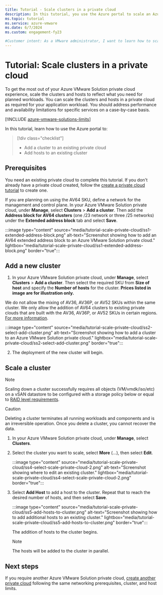 ```yaml
---
title: Tutorial - Scale clusters in a private cloud
description: In this tutorial, you use the Azure portal to scale an Azure VMware Solution private cloud.
ms.topic: tutorial
ms.service: azure-vmware
ms.date: 6/7/2024
ms.custom: engagement-fy23

#Customer intent: As a VMware administrator, I want to learn how to scale an Azure VMware Solution private cloud in the Azure portal.
---
```


# Tutorial: Scale clusters in a private cloud

To get the most out of your Azure VMware Solution private cloud experience, scale the clusters and hosts to reflect what you need for planned workloads. You can scale the clusters and hosts in a private cloud as required for your application workload.  You should address performance and availability limitations for specific services on a case-by-case basis.

[!INCLUDE [azure-vmware-solutions-limits](includes/azure-vmware-solutions-limits.md)]

In this tutorial, learn how to use the Azure portal to:

> [!div class="checklist"]
> * Add a cluster to an existing private cloud
> * Add hosts to an existing cluster

## Prerequisites

You need an existing private cloud to complete this tutorial. If you don't already have a private cloud created, follow the [create a private cloud tutorial](tutorial-create-private-cloud.md) to create one.

If you are planning on using the AV64 SKU, define a network for the management and control plane. In your Azure VMware Solution private cloud, under **Manage**, select **Clusters** > **Add a cluster**. Then add the **Address block for AV64 clusters** (one /23 network or three /25 networks) under the **Extended address block** tab and select **Save**.

   :::image type="content" source="media/tutorial-scale-private-cloud/ss1-extended-address-block.png" alt-text="Screenshot showing how to add an AV64 extended address block to an Azure VMware Solution private cloud." lightbox="media/tutorial-scale-private-cloud/ss1-extended-address-block.png" border="true":::

## Add a new cluster

1. In your Azure VMware Solution private cloud, under **Manage**, select **Clusters** > **Add a cluster**. Then select the required SKU from **Size of host** and specify the **Number of hosts** for the cluster. **Prices listed in image are for illustration only.**

We do not allow the mixing of AV36, AV36P, or AV52 SKUs within the same cluster. We only allow the addition of AV64 clusters to existing private clouds that are built with the AV36, AV36P, or AV52 SKUs in certain regions. [For more information](introduction.md#azure-vmware-solution-private-cloud-extension-with-av64-node-size).

   :::image type="content" source="media/tutorial-scale-private-cloud/ss2-select-add-cluster.png" alt-text="Screenshot showing how to add a cluster to an Azure VMware Solution private cloud." lightbox="media/tutorial-scale-private-cloud/ss2-select-add-cluster.png" border="true":::

2. The deployment of the new cluster will begin.

## Scale a cluster

> [!NOTE]
> Scaling down a cluster successfully requires all objects (VM/vmdk/iso/etc) on a vSAN datastore to be configured with a storage policy below or equal to [RAID level requirements](configure-storage-policy.md). 

> [!CAUTION]
> Deleting a cluster terminates all running workloads and components and is an irreversible operation. Once you delete a cluster, you cannot recover the data.

1. In your Azure VMware Solution private cloud, under **Manage**, select **Clusters**.

2. Select the cluster you want to scale, select **More** (...), then select **Edit**.

   :::image type="content" source="media/tutorial-scale-private-cloud/ss4-select-scale-private-cloud-2.png" alt-text="Screenshot showing where to edit an existing cluster." lightbox="media/tutorial-scale-private-cloud/ss4-select-scale-private-cloud-2.png" border="true":::

3. Select **Add Host** to add a host to the cluster. Repeat that to reach the desired number of hosts, and then select **Save**.

   :::image type="content" source="media/tutorial-scale-private-cloud/ss5-add-hosts-to-cluster.png" alt-text="Screenshot showing how to add additional hosts to an existing cluster." lightbox="media/tutorial-scale-private-cloud/ss5-add-hosts-to-cluster.png" border="true":::

   The addition of hosts to the cluster begins.

   >[!NOTE] 
   >The hosts will be added to the cluster in parallel.

## Next steps

If you require another Azure VMware Solution private cloud, [create another private cloud](tutorial-create-private-cloud.md) following the same networking prerequisites, cluster, and host limits.

<!-- LINKS - external-->

<!-- LINKS - internal -->
